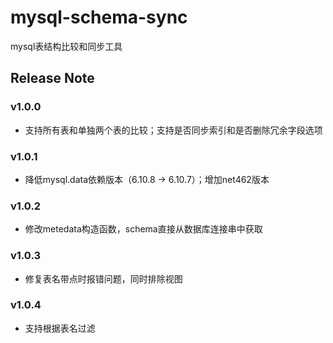# mysql-schema-sync
mysql表结构比较和同步工具



## Release Note
### v1.0.0
+ 支持所有表和单独两个表的比较；支持是否同步索引和是否删除冗余字段选项

### v1.0.1
+ 降低mysql.data依赖版本（6.10.8 -&gt; 6.10.7）；增加net462版本

### v1.0.2
+ 修改metedata构造函数，schema直接从数据库连接串中获取

### v1.0.3
+ 修复表名带点时报错问题，同时排除视图

### v1.0.4
+ 支持根据表名过滤